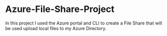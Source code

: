 # Azure-File-Share-Project
In this project I used the Azure portal and CLI to create a File Share that will be used upload local files to my Azure Directory.

